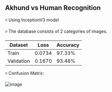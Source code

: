## Akhund vs Human Recognition

◽ Using InceptionV3 model

◽ The database consists of 2 categories of images.


| Dataset       | Loss        | Accuracy |
| -------       | ---         | ---      |
| Train         |    0.0734   | 97.33%   | 
| Validation    |    0.1670   | 93.48%   | 



◽ Confusion Matrix:

![image](https://github.com/SajedehGharabadian/Deep_Learning_Pylearn7/assets/76538787/fe383589-f6ae-41d2-a799-7a457d58acb1)
